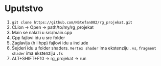 # Uputstvo

1. `git clone https://github.com/NStefan002/rg_projekat.git`
2. CLion -> Open -> path/to/my/rg_projekat
3. Main se nalazi u src/main.cpp
4. Cpp fajlovi idu u src folder
5. Zaglavlja (h i hpp) fajlovi idu u include
6. Šejderi idu u folder shaders. `Vertex shader` ima ekstenziju `.vs`, `fragment shader` ima ekstenziju `.fs`
7. ALT+SHIFT+F10 -> rg_projekat -> run
